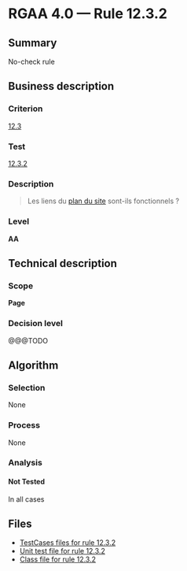# RGAA 4.0 — Rule 12.3.2

## Summary

No-check rule

## Business description

### Criterion

[12.3](https://www.numerique.gouv.fr/publications/rgaa-accessibilite/methode/criteres/#crit-12-3)

### Test

[12.3.2](https://www.numerique.gouv.fr/publications/rgaa-accessibilite/methode/criteres/#test-12-3-2)

### Description

> Les liens du [plan du site](https://www.numerique.gouv.fr/publications/rgaa-accessibilite/methode/glossaire/#page-plan-du-site) sont-ils fonctionnels ?

### Level

**AA**


## Technical description

### Scope

**Page**

### Decision level

@@@TODO


## Algorithm

### Selection

None

### Process

None

### Analysis

#### Not Tested

In all cases


## Files

- [TestCases files for rule 12.3.2](https://gitlab.com/asqatasun/Asqatasun/-/tree/master/rules/rules-rgaa4.0/src/test/resources/testcases/rgaa40/Rgaa40Rule120302/)
- [Unit test file for rule 12.3.2](https://gitlab.com/asqatasun/Asqatasun/-/blob/master/rules/rules-rgaa4.0/src/test/java/org/asqatasun/rules/rgaa40/Rgaa40Rule120302Test.java)
- [Class file for rule 12.3.2](https://gitlab.com/asqatasun/Asqatasun/-/blob/master/rules/rules-rgaa4.0/src/main/java/org/asqatasun/rules/rgaa40/Rgaa40Rule120302.java)



